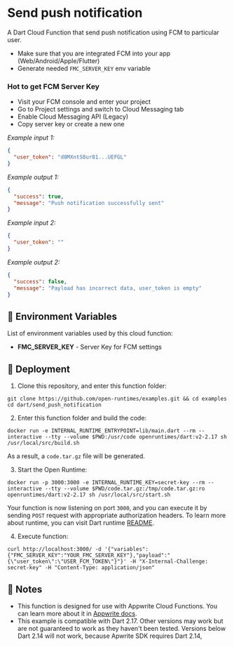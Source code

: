 # Send push notification

A Dart Cloud Function that send push notification using FCM to particular user.

* Make sure that you are integrated FCM into your app (Web/Android/Apple/Flutter)
* Generate needed `FMC_SERVER_KEY` env variable

### Hot to get FCM Server Key

* Visit your FCM console and enter your project
* Go to Project settings and switch to Cloud Messaging tab
* Enable Cloud Messaging API (Legacy)
* Copy server key or create a new one

_Example input 1:_

```json
{
  "user_token": "d0MXntS8ur81...UEFGL"
}
```

_Example output 1:_

```json
{
  "success": true,
  "message": "Push notification successfully sent"
}
```

_Example input 2:_

```json
{
  "user_token": ""
}
```

_Example output 2:_

```json
{
  "success": false,
  "message": "Payload has incorrect data, user_token is empty"
}
```

## 📝 Environment Variables

List of environment variables used by this cloud function:

* **FMC_SERVER_KEY** - Server Key for FCM settings

## 🚀 Deployment

1. Clone this repository, and enter this function folder:

```shell
git clone https://github.com/open-runtimes/examples.git && cd examples
cd dart/send_push_notification
```

2. Enter this function folder and build the code:

```shell
docker run -e INTERNAL_RUNTIME_ENTRYPOINT=lib/main.dart --rm --interactive --tty --volume $PWD:/usr/code openruntimes/dart:v2-2.17 sh /usr/local/src/build.sh
```

As a result, a `code.tar.gz` file will be generated.

3. Start the Open Runtime:

```shell
docker run -p 3000:3000 -e INTERNAL_RUNTIME_KEY=secret-key --rm --interactive --tty --volume $PWD/code.tar.gz:/tmp/code.tar.gz:ro openruntimes/dart:v2-2.17 sh /usr/local/src/start.sh
```

Your function is now listening on port `3000`, and you can execute it by sending `POST` request with appropriate
authorization headers. To learn more about runtime, you can visit Dart
runtime [README](https://github.com/open-runtimes/open-runtimes/tree/main/runtimes/dart-2.17).

4. Execute function:

```shell
curl http://localhost:3000/ -d '{"variables":{"FMC_SERVER_KEY":"YOUR_FMC_SERVER_KEY"},"payload":"{\"user_token\":\"USER_FCM_TOKEN\"}"}' -H "X-Internal-Challenge: secret-key" -H "Content-Type: application/json"
```

## 📝 Notes

* This function is designed for use with Appwrite Cloud Functions. You can learn more about it
  in [Appwrite docs](https://appwrite.io/docs/functions).
* This example is compatible with Dart 2.17. Other versions may work but are not guaranteed to work as they haven't been
  tested. Versions below Dart 2.14 will not work, because Apwrite SDK requires Dart 2.14,
